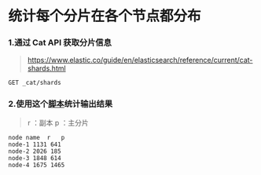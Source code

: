 # 统计每个分片在各个节点都分布

### 1.通过 Cat API 获取分片信息

> https://www.elastic.co/guide/en/elasticsearch/reference/current/cat-shards.html

```
GET _cat/shards
```

### 2.使用这个[脚本](https://github.com/xhkyyy/PyFor/blob/master/elasticsearch/es-count-shards.py)统计输出结果

> r ：副本
> p ：主分片

```
node name  r   p
node-1 1131 641
node-2 2026 185
node-3 1848 614
node-4 1675 1465
```

